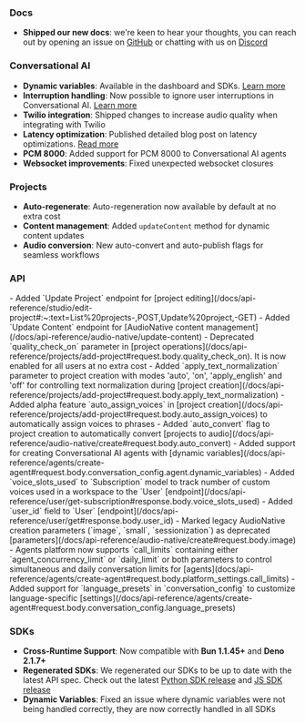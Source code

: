 ### Docs

- **Shipped our new docs**: we're keen to hear your thoughts, you can reach out by opening an issue on [GitHub](https://github.com/elevenlabs/elevenlabs-docs) or chatting with us on [Discord](https://discord.gg/elevenlabs)

### Conversational AI

- **Dynamic variables**: Available in the dashboard and SDKs. [Learn more](/docs/conversational-ai/customization/personalization/dynamic-variables)
- **Interruption handling**: Now possible to ignore user interruptions in Conversational AI. [Learn more](/docs/conversational-ai/customization/conversation-flow#interruptions)
- **Twilio integration**: Shipped changes to increase audio quality when integrating with Twilio
- **Latency optimization**: Published detailed blog post on latency optimizations. [Read more](/blog/how-do-you-optimize-latency-for-conversational-ai)
- **PCM 8000**: Added support for PCM 8000 to Conversational AI agents
- **Websocket improvements**: Fixed unexpected websocket closures

### Projects

- **Auto-regenerate**: Auto-regeneration now available by default at no extra cost
- **Content management**: Added `updateContent` method for dynamic content updates
- **Audio conversion**: New auto-convert and auto-publish flags for seamless workflows

### API

<Accordion title="View API changes">
- Added `Update Project` endpoint for [project editing](/docs/api-reference/studio/edit-project#:~:text=List%20projects-,POST,Update%20project,-GET)
- Added `Update Content` endpoint for [AudioNative content management](/docs/api-reference/audio-native/update-content)
- Deprecated `quality_check_on` parameter in [project operations](/docs/api-reference/projects/add-project#request.body.quality_check_on). It is now enabled for all users at no extra cost 
- Added `apply_text_normalization` parameter to project creation with modes 'auto', 'on', 'apply_english' and 'off' for controlling text normalization during [project creation](/docs/api-reference/projects/add-project#request.body.apply_text_normalization)
- Added alpha feature `auto_assign_voices` in [project creation](/docs/api-reference/projects/add-project#request.body.auto_assign_voices) to automatically assign voices to phrases 
- Added `auto_convert` flag to project creation to automatically convert [projects to audio](/docs/api-reference/audio-native/create#request.body.auto_convert)
- Added support for creating Conversational AI agents with [dynamic variables](/docs/api-reference/agents/create-agent#request.body.conversation_config.agent.dynamic_variables)
- Added `voice_slots_used` to `Subscription` model to track number of custom voices used in a workspace to the `User` [endpoint](/docs/api-reference/user/get-subscription#response.body.voice_slots_used)
- Added `user_id` field to `User` [endpoint](/docs/api-reference/user/get#response.body.user_id)
- Marked legacy AudioNative creation parameters (`image`, `small`, `sessionization`) as deprecated [parameters](/docs/api-reference/audio-native/create#request.body.image)
- Agents platform now supports `call_limits` containing either `agent_concurrency_limit` or `daily_limit` or both parameters to control simultaneous and daily conversation limits for [agents](docs/api-reference/agents/create-agent#request.body.platform_settings.call_limits)
- Added support for `language_presets` in `conversation_config` to customize language-specific [settings](/docs/api-reference/agents/create-agent#request.body.conversation_config.language_presets)
</Accordion>

### SDKs

- **Cross-Runtime Support**: Now compatible with **Bun 1.1.45+** and **Deno 2.1.7+**
- **Regenerated SDKs**: We regenerated our SDKs to be up to date with the latest API spec. Check out the latest [Python SDK release](https://github.com/elevenlabs/elevenlabs-python/releases/tag/1.50.5) and [JS SDK release](https://github.com/elevenlabs/elevenlabs-js/releases/tag/v1.50.4)
- **Dynamic Variables**: Fixed an issue where dynamic variables were not being handled correctly, they are now correctly handled in all SDKs
